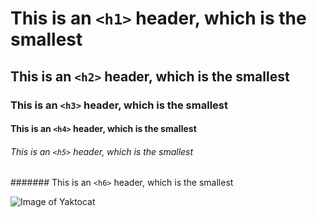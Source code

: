# This is an `<h1>` header, which is the smallest
## This is an `<h2>` header, which is the smallest
### This is an `<h3>` header, which is the smallest
#### This is an `<h4>` header, which is the smallest
###### This is an `<h5>` header, which is the smallest
####### This is an `<h6>` header, which is the smallest

![Image of Yaktocat](https://octodex.github.com/images/yaktocat.png)
